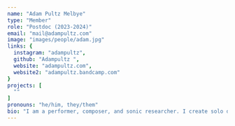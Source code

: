 ```yaml
---
name: "Adam Pultz Melbye"
type: "Member"
role: "Postdoc (2023-2024)"
email: "mail@adampultz.com"
image: "images/people/adam.jpg"
links: {
  instagram: "adampultz",
  github: "Adampultz ",
  website: "adampultz.com",
  website2: "adampultz.bandcamp.com"
}
projects: [
  ""
]
pronouns: "he/him, they/them"
bio: "I am a performer, composer, and sonic researcher. I create solo double bass music, often with the FAAB (feedback-actuated augmented bass)—a feedback double bass with embedded signal processing. I am fascinated by instruments that exhibit some sense of autonomy and afford interaction and improvisation. In this context, I investigate how terms such as musical mastery, virtuosity, resistance, and failure may become reframed (or rendered obsolete) through the decentrering of human agency, as we engage with machines that don’t always do what we expect them to. I make sound installations, create and exhibit 3D-printed sculptures generated from live music performance, and have created sound for theatre, dance, film, and image. My work has been performed in the US, Japan, Australia and Europe and I appear on around 50 releases, three of these solo albums. I am currently undertaking a PhD in music at SARC (Sonic Arts Research Centre), Queen’s University Belfast, Northern Ireland."
---
```


